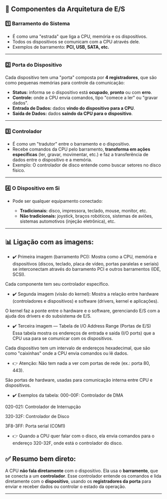 ## 🔧 **Componentes da Arquitetura de E/S**

### 1️⃣ **Barramento do Sistema**

* É como uma "estrada" que liga a CPU, memória e os dispositivos.
* Todos os dispositivos se comunicam com a CPU através dele.
* Exemplos de barramento: **PCI, USB, SATA, etc.**

---

### 2️⃣ **Porta do Dispositivo**

Cada dispositivo tem uma "porta" composta por **4 registradores**, que são como pequenas memórias para controle da comunicação:

* **Status:** informa se o dispositivo está **ocupado**, **pronto** ou com **erro**.
* **Controle:** onde a CPU envia comandos, tipo "comece a ler" ou "gravar dados".
* **Entrada de Dados:** dados **vindo do dispositivo para a CPU**.
* **Saída de Dados:** dados **saindo da CPU para o dispositivo**.

---

### 3️⃣ **Controlador**

* É como um "tradutor" entre o barramento e o dispositivo.
* Recebe comandos da CPU pelo barramento, **transforma em ações específicas** (ler, gravar, movimentar, etc.) e faz a transferência de dados entre o dispositivo e a memória.
* Exemplo: O controlador de disco entende como buscar setores no disco físico.

---

### 4️⃣ **O Dispositivo em Si**

* Pode ser qualquer equipamento conectado:

  * **Tradicionais:** disco, impressora, teclado, mouse, monitor, etc.
  * **Não tradicionais:** joystick, braços robóticos, sistemas de aviões, sistemas automotivos (injeção eletrônica), etc.

---

## 📊 Ligação com as imagens:
* ✔️ Primeira imagem (barramento PCI):
Mostra como a CPU, memória e dispositivos (discos, teclado, placa de vídeo, portas paralelas e seriais) se interconectam através do barramento PCI e outros barramentos (IDE, SCSI).

Cada componente tem seu controlador específico.

* ✔️ Segunda imagem (visão do kernel):
Mostra a relação entre hardware (controladores e dispositivos) e software (drivers, kernel e aplicações).

O kernel faz a ponte entre o hardware e o software, gerenciando E/S com a ajuda dos drivers e do subsistema de E/S.

* ✔️ Terceira imagem — Tabela de I/O Address Range (Portas de E/S)
Essa tabela mostra os endereços de entrada e saída (I/O ports) que a CPU usa para se comunicar com os dispositivos.

Cada dispositivo tem um intervalo de endereços hexadecimal, que são como "caixinhas" onde a CPU envia comandos ou lê dados.

- 👉 Atenção:
Não tem nada a ver com portas de rede (ex.: porta 80, 443).

São portas de hardware, usadas para comunicação interna entre CPU e dispositivos.

- ✔️ Exemplos da tabela:
000-00F: Controlador de DMA

020-021: Controlador de Interrupção

320-32F: Controlador de Disco

3F8-3FF: Porta serial (COM1)

- 👉 Quando a CPU quer falar com o disco, ela envia comandos para o endereço 320-32F, onde está o controlador do disco.


## ✅ **Resumo bem direto:**

A CPU **não fala diretamente** com o dispositivo. Ela usa o **barramento**, que se conecta a um **controlador**. Esse controlador entende os comandos e lida diretamente com o **dispositivo**, usando os **registradores da porta** para enviar e receber dados ou controlar o estado da operação.

---


